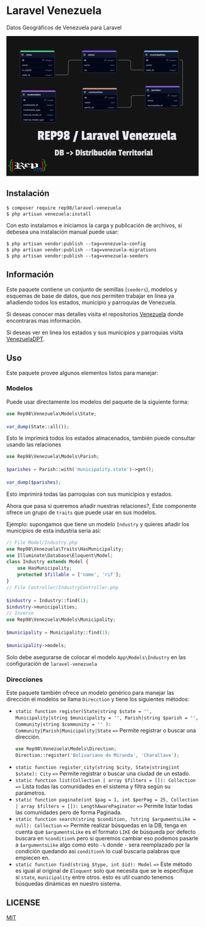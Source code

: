 # Laravel Venezuela

Datos Geográficos de Venezuela para Laravel

![Esquema de Base de Datos](./Venezueela%20DB.jpeg)

## Instalación

```shell
$ composer require rep98/laravel-venezuela
$ php artisan venezuela:install
```

Con esto instalamos e iniciamos la carga y publicación de archivos, si debesea una instalación manual puede usar:

```shell
$ php artisan vendor:publish --tag=venezuela-config
$ php artisan vendor:publish --tag=venezuela-migrations
$ php artisan vendor:publish --tag=venezuela-seeders
```

## Información

Este paquete contiene un conjunto de semillas (`seeders`), modelos y esquemas de base de datos, que nos permiten trabajar en linea ya añadiendo todos los estados, municipio y parroquias de Venezuela.

Si deseas conocer mas detalles visita el repositorios [Venezuela](https://github.com/REP98/venezuela) donde encontraras mas información.

Si deseas ver en linea los estados y sus municipios y parroquias visita [VenezuelaDPT](https://rep98.github.io/venezuela/).

## Uso

Este paquete provee algunos elementos listos para manejar:

### Modelos

Puede usar directamente los modelos del paquete de la siguiente forma:

```php
use Rep98\Venezuela\Models\State;

var_dump(State::all());
```

Esto le imprimirá todos los estados almacenados, también puede consultar usando las relaciones

```php
use Rep98\Venezuela\Models\Parish;

$parishes = Parish::with('municipality.state')->get();

var_dump($parishes);
```

Esto imprimirá todas las parroquias con sus municipios y estados.

Ahora que pasa si queremos añadir nuestras relaciones?, Este componente ofrece un grupo de `traits` que puede usar en sus modelos.

Ejemplo: supongamos que tiene un modelo `Industry` y quieres añadir los municipios de esta industria seria asi:

```php 
// File Model/Industry.php
use Rep98\Venezuela\Traits\HasMunicipality;
use Illuminate\Database\Eloquent\Model;
class Industry extends Model {
    use HasMunicipality;
    protected $fillable = ['name', 'rif'];
}
// File Controller/IndustryController.php

$industry = Industry::find(1);
$industry->municipalities;
// Inverso
use Rep98\Venezuela\Models\Municipality;

$municipality = Municipality::find(1);

$municipality->models;
```

Solo debe asegurarse de colocar el modelo  `App\Models\Industry` en las configuración de `laravel-venezuela`

### Direcciones

Este paquete también ofrece un modelo genérico para manejar las dirección el modelos se llama `Direcction` y tiene los siguientes métodos:

+ `static function register(State|string $state = '', Municipality|string $municipality = '', Parish|string $parish = '', Community|string $community = '' ): Community|Parish|Municipality|State` `=>` Permite registrar o buscar una dirección.
    ```php
    use Rep98\Venezuela\Models\Direction;
    Direction::register('Bolivariano de Miranda', 'Charallave');
    ```
+ `static function register_city(string $city, State|string|int $state): City` `=>` Permite registrar o buscar una ciudad de un estado.
+ `static function list(Collection | array $filters = []): Collection` `=>` Lista todas las comunidades en el sistema y filtra según su parámetros.
+ `static function paginate(int $pag = 1, int $perPag = 25, Collection | array $filters = []): LengthAwarePaginator` `=>`  Permite listar todas las comunidades pero de forma Paginada.
+ `static function search(string $condition, ?string $argumentsLike = null): Collection` `=>` Permite realizar búsquedas en la DB, tenga en cuenta que `$argumentsLike` es el formato `LIKE` de búsqueda por defecto buscara en `%condition%` pero si queremos cambiar eso podemos pasarle a `$argumentsLike` algo como esto `-%` donde `-` sera reemplazado por la condición quedando asi `condition%` lo cual buscaría palabras que empiecen en.
+ `static function find(string $type, int $id): Model` `=>` Este método es igual al original de `Eloquent` solo que necesita que se le especifique si `state`, `municipality` entre otros. esto es util cuando tenemos búsquedas dinámicas en nuestro sistema.

## LICENSE

[MIT](./LICENSE)